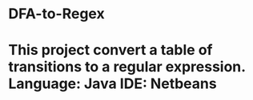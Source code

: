 DFA-to-Regex
============

This project convert a table of transitions to a regular expression.
Language: Java
IDE: Netbeans 
=============

